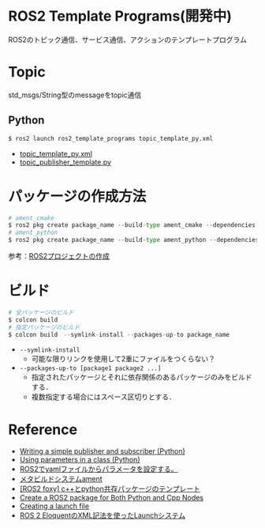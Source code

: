 # ROS2 Template Programs(開発中)
ROS2のトピック通信、サービス通信、アクションのテンプレートプログラム

# Topic
std_msgs/String型のmessageをtopic通信

## Python
```py
$ ros2 launch ros2_template_programs topic_template_py.xml
```
- [topic_template_py.xml](launch/topic_template_py.xml)
- [topic_publisher_template.py](scripts/topic_publisher_template.py)
<!-- - [topic_subscriber_template.py](/scripts/topic_subscriber_template.py) -->


# パッケージの作成方法
```py
# ament_cmake
$ ros2 pkg create package_name --build-type ament_cmake --dependencies rclcpp rclpy std_msgs
# ament_python
$ ros2 pkg create package_name --build-type ament_python --dependencies rclcpp rclpy std_msgs
```
参考：[ROS2プロジェクトの作成](https://qiita.com/NeK/items/1d13d41bd0565e8da854)

# ビルド
```py
# 全パッケージのビルド
$ colcon build
# 指定パッケージのビルド
$ colcon build　--symlink-install --packages-up-to package_name
```
- `--symlink-install`
    - 可能な限りリンクを使用して2重にファイルをつくらない？
- `--packages-up-to [package1 package2 ...]`
    - 指定されたパッケージとそれに依存関係のあるパッケージのみをビルドする．
    - 複数指定する場合にはスペース区切りとする．

# Reference
- [Writing a simple publisher and subscriber (Python)](https://docs.ros.org/en/foxy/Tutorials/Beginner-Client-Libraries/Writing-A-Simple-Py-Publisher-And-Subscriber.html)
- [Using parameters in a class (Python)](https://docs.ros.org/en/foxy/Tutorials/Beginner-Client-Libraries/Using-Parameters-In-A-Class-Python.html)
- [ROS2でyamlファイルからパラメータを設定する。](https://qiita.com/shigeharu_shibahata/items/82e8f562d2e6395ba115)
- [メタビルドシステムament](https://www.youtalk.jp/2017/05/29/ament.html)
- [[ROS2 foxy] c++とpython共存パッケージのテンプレート](https://qiita.com/ousagi_sama/items/e1eb921f1b2e6b890133)
- [Create a ROS2 package for Both Python and Cpp Nodes](https://roboticsbackend.com/ros2-package-for-both-python-and-cpp-nodes/)
- [Creating a launch file](https://docs.ros.org/en/foxy/Tutorials/Intermediate/Launch/Creating-Launch-Files.html)
- [ROS 2 EloquentのXML記法を使ったLaunchシステム](https://www.youtalk.jp/2019/12/06/launch-xml.html)